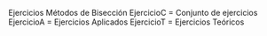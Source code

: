 Ejercicios Métodos de Bisección 
EjercicioC = Conjunto de ejercicios
EjercicioA = Ejercicios Aplicados
EjercicioT = Ejercicios Teóricos
